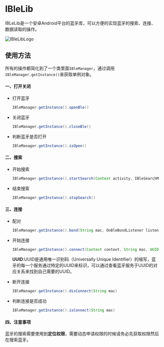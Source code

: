 # IBleLib

IBLeLib是一个安卓Android平台的蓝牙库，可以方便的实现蓝牙的搜索、连接、数据读取的操作。

![IBleLibLogo](https://file.2fun.xyz/ible_show_logo.jpg)

## 使用方法

所有的操作都简化到了一个类里面`IBleManager`，通过调用`IBleManager.getInstance()`来获取单例对象。

#### 一、打开关闭

* 打开蓝牙

  ```java
  IBleManager.getInstance().openBle()
  ```


* 关闭蓝牙

  ```java
  IBleManager.getInstance().closeBle()
  ```

* 判断蓝牙是否打开

  ```java
  IBleManager.getInstance().isOpen()
  ```
#### 二、搜索

* 开始搜索

  ```java
  IBleManager.getInstance().startSearch(Context activity, IBleSearchManager.OnIBleSearchListener listener)
  ```

* 结束搜索

  ```java
  IBleManager.getInstance().stopSearch() 
  ```

#### 三、连接

* 配对

  ```java
  IBleManager.getInstance().bond(String mac, OnBleBondListener listener)
  ```

* 开始连接

  ```java
  IBleManager.getInstance().connect(Context context, String mac, UUID uuid, OnBleConnectListener listener)
  ```

  **UUID**:UUID是通用唯一识别码（Universally Unique Identifier）的缩写，蓝牙的每一个服务通过特定的UUID来标识，可以通过查看蓝牙服务于UUID的对应关系来找到自己需要的UUID。

* 断开连接

  ```java
  IBleManager.getInstance().disConnect(String mac) 
  ```

* 判断连接是否成功

  ```java
  IBleManager.getInstance().isConnect(String mac)
  ```

#### 四、注意事项

蓝牙的搜索需要使用到**定位权限**，需要动态申请权限的时候请务必先获取权限然后在搜索蓝牙。
